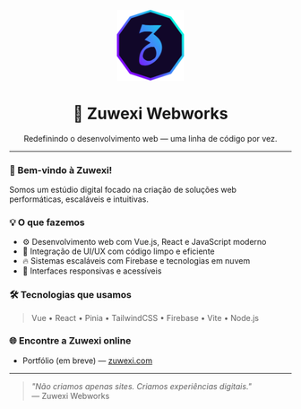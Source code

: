 <p align="center">
  <img src="https://github.com/zuwexi/zuwexi/blob/main/logo-zuwexi.png" width="120" alt="Zuwexi Logo" />
</p>

<h1 align="center">🚀 Zuwexi Webworks</h1>
<p align="center">Redefinindo o desenvolvimento web — uma linha de código por vez.</p>

---

### 👋 Bem-vindo à Zuwexi!

Somos um estúdio digital focado na criação de soluções web performáticas, escaláveis e intuitivas.

### 💡 O que fazemos

- ⚙️ Desenvolvimento web com Vue.js, React e JavaScript moderno  
- 🎨 Integração de UI/UX com código limpo e eficiente  
- 🔥 Sistemas escaláveis com Firebase e tecnologias em nuvem  
- 📱 Interfaces responsivas e acessíveis  

### 🛠 Tecnologias que usamos

> Vue • React • Pinia • TailwindCSS • Firebase • Vite • Node.js

### 🌐 Encontre a Zuwexi online

- Portfólio (em breve) — [zuwexi.com](https://zuwexi.com.br)

---

> _"Não criamos apenas sites. Criamos experiências digitais."_  
> — Zuwexi Webworks

